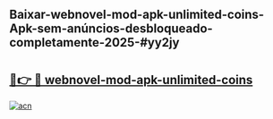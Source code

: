 ## Baixar-webnovel-mod-apk-unlimited-coins-Apk-sem-anúncios-desbloqueado-completamente-2025-#yy2jy

# <h2><a href="https://ainizakaria.my?title=webnovel-mod-apk-unlimited-coins&ref=20M">🔗👉 🔴 webnovel-mod-apk-unlimited-coins</a></h2>

[![acn](https://github.com/user-attachments/assets/0f9c940e-d8b0-45ae-aac7-cd30a18b3e1c)](https://ainizakaria.my?title=webnovel-mod-apk-unlimited-coins&ref=20M)

